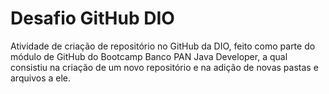 # Desafio GitHub DIO
Atividade de criação de repositório no GitHub da DIO, feito como parte do módulo de GitHub do Bootcamp Banco PAN Java Developer, a qual consistiu na criação de um novo repositório e na adição de novas pastas e arquivos a ele.
